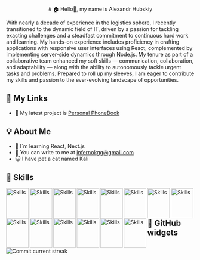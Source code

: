 
<p align="center"># 🏠 Hello👋, my name is Alexandr Hubskiy</p>
 With nearly a decade of experience in the logistics sphere, I recently transitioned to the dynamic field of IT, driven by a passion for tackling exacting challenges and a steadfast commitment to continuous hard work and learning. My hands-on experience includes proficiency in crafting applications with responsive user interfaces using React, complemented by implementing server-side dynamics through Node.js. My tenure as part of a collaborative team enhanced my soft skills — communication, collaboration, and adaptability — along with the ability to autonomously tackle urgent tasks and problems. Prepared to roll up my sleeves, I am eager to contribute my skills and passion to the ever-evolving landscape of opportunities.


## 📲 My Links

- 🎨 My latest project is [Personal PhoneBook](https://phone-book-frontend-omega.vercel.app/)

## 💡 About Me

- 📖 I`m learning React, Next.js
- 💌 You can write to me at infernokgg@gmail.com
- 😽 I have pet a cat named Kali


## 🔨 Skills
 
<img src="https://cdn.jsdelivr.net/gh/devicons/devicon/icons/html5/html5-original.svg" alt="Skills" align="left" width="60" height="80"/>  
<img src="https://cdn.jsdelivr.net/gh/devicons/devicon/icons/css3/css3-original.svg" alt="Skills" align="left" width="60" height="80"/>  
<img src="https://cdn.jsdelivr.net/gh/devicons/devicon/icons/sass/sass-original.svg" alt="Skills" align="left" width="60" height="80"/>  
<img src="https://cdn.jsdelivr.net/gh/devicons/devicon/icons/javascript/javascript-original.svg" alt="Skills" align="left" width="60" height="80"/>  
<img src="https://cdn.jsdelivr.net/gh/devicons/devicon/icons/typescript/typescript-original.svg" alt="Skills" align="left" width="60" height="80"/>  
<img src="https://cdn.jsdelivr.net/gh/devicons/devicon/icons/react/react-original.svg" alt="Skills" align="left" width="60" height="80"/>  
<img src="https://cdn.jsdelivr.net/gh/devicons/devicon/icons/redux/redux-original.svg" alt="Skills" align="left" width="60" height="80"/>  
<img src="https://cdn.jsdelivr.net/gh/devicons/devicon/icons/nextjs/nextjs-original.svg" alt="Skills" align="left" width="60" height="80"/>  
<img src="https://cdn.jsdelivr.net/gh/devicons/devicon/icons/eslint/eslint-original.svg" alt="Skills" align="left" width="60" height="80"/>  
<img src="https://cdn.jsdelivr.net/gh/devicons/devicon/icons/nodejs/nodejs-original.svg" alt="Skills" align="left" width="60" height="80"/>  
<img src="https://cdn.jsdelivr.net/gh/devicons/devicon/icons/express/express-original.svg" alt="Skills" align="left" width="60" height="80"/>  
<img src="https://cdn.jsdelivr.net/gh/devicons/devicon/icons/vscode/vscode-original.svg" alt="Skills" align="left" width="60" height="80"/>  
<img src="https://cdn.jsdelivr.net/gh/devicons/devicon/icons/github/github-original.svg" alt="Skills" align="left" width="60" height="80"/>  
<img src="https://cdn.jsdelivr.net/gh/devicons/devicon/icons/git/git-original.svg" alt="Skills" align="left" width="60" height="80"/> 

<br><br><br>



## 👾 GitHub widgets
 <img src="https://github-readme-streak-stats.herokuapp.com/?user=OlekasndrG&" alt="Commit current streak"/>

